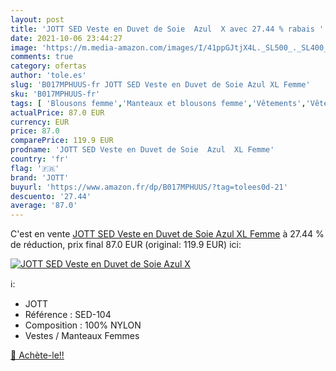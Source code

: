 ```yaml
---
layout: post
title: 'JOTT SED Veste en Duvet de Soie  Azul  X avec 27.44 % rabais '
date: 2021-10-06 23:44:27
image: 'https://m.media-amazon.com/images/I/41ppGJtjX4L._SL500_._SL400_.jpg'
comments: true
category: ofertas
author: 'tole.es'
slug: 'B017MPHUUS-fr JOTT SED Veste en Duvet de Soie Azul XL Femme'
sku: 'B017MPHUUS-fr'
tags: [ 'Blousons femme','Manteaux et blousons femme','Vêtements','Vêtements femme','jott', ]
actualPrice: 87.0 EUR
currency: EUR
price: 87.0
comparePrice: 119.9 EUR
prodname: 'JOTT SED Veste en Duvet de Soie  Azul  XL Femme'
country: 'fr'
flag: '🇫🇷'
brand: 'JOTT'
buyurl: 'https://www.amazon.fr/dp/B017MPHUUS/?tag=tolees0d-21'
descuento: '27.44'
average: '87.0'
---
```


C'est en vente [JOTT SED Veste en Duvet de Soie  Azul  XL Femme](https://www.amazon.fr/dp/B017MPHUUS/?tag=tolees0d-21)  à  27.44 % de réduction, prix final  87.0 EUR (original: 119.9 EUR) ici:

[![JOTT SED Veste en Duvet de Soie  Azul  X](https://m.media-amazon.com/images/I/41ppGJtjX4L._SL500_._SL400_.jpg)](https://www.amazon.fr/dp/B017MPHUUS/?tag=tolees0d-21)

ℹ️:

- JOTT
- Référence : SED-104
- Composition : 100% NYLON
- Vestes / Manteaux Femmes

[🛒 Achète-le!!](https://www.amazon.fr/dp/B017MPHUUS/?tag=tolees0d-21)

